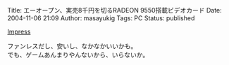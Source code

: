 Title: エーオープン、実売8千円を切るRADEON 9550搭載ビデオカード
Date: 2004-11-06 21:09
Author: masayukig
Tags: PC
Status: published

[Impress](http://pc.watch.impress.co.jp/docs/2004/1105/aopen.htm)

ファンレスだし、安いし、なかなかいいかも。  
でも、ゲームあんまりやんないから、いらないか。
